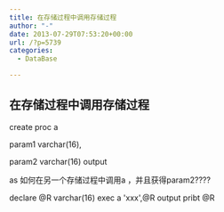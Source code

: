 ```yaml
---
title: 在存储过程中调用存储过程
author: "-"
date: 2013-07-29T07:53:20+00:00
url: /?p=5739
categories:
  - DataBase

---
```

## 在存储过程中调用存储过程
create   proc   a
  
param1   varchar(16),
  
param2   varchar(16)   output
  
as   如何在另一个存储过程中调用a     ，并且获得param2????

  declare   @R   varchar(16)
 exec   a   'xxx',@R   output
 pribt   @R
